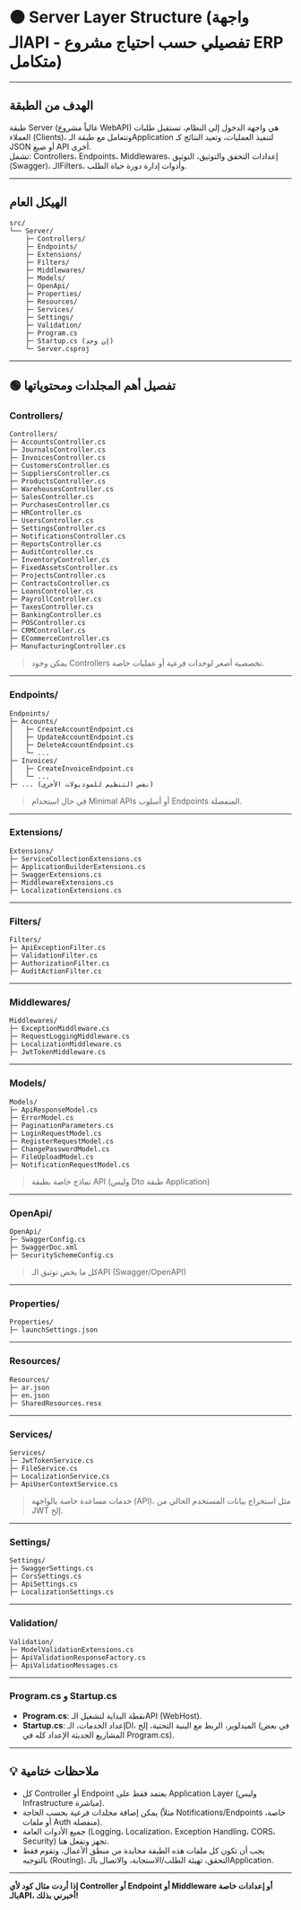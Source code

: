 # 🟠 Server Layer Structure (واجهة الـAPI - تفصيلي حسب احتياج مشروع ERP متكامل)

---

## الهدف من الطبقة  
طبقة Server (غالباً مشروع WebAPI) هي واجهة الدخول إلى النظام، تستقبل طلبات العملاء (Clients)، وتتعامل مع طبقة الـApplication لتنفيذ العمليات، وتعيد النتائج كـ JSON أو صيغ API أخرى.  
تشمل: Controllers، Endpoints، Middlewares، إعدادات التحقق والتوثيق، التوثيق (Swagger)، الـFilters، وأدوات إدارة دورة حياة الطلب.

---

## الهيكل العام  
```
src/
└── Server/
    ├─ Controllers/
    ├─ Endpoints/
    ├─ Extensions/
    ├─ Filters/
    ├─ Middlewares/
    ├─ Models/
    ├─ OpenApi/
    ├─ Properties/
    ├─ Resources/
    ├─ Services/
    ├─ Settings/
    ├─ Validation/
    ├─ Program.cs
    ├─ Startup.cs (إن وجد)
    └─ Server.csproj
```

---

## 🟢 تفصيل أهم المجلدات ومحتوياتها

### Controllers/
```
Controllers/
├─ AccountsController.cs
├─ JournalsController.cs
├─ InvoicesController.cs
├─ CustomersController.cs
├─ SuppliersController.cs
├─ ProductsController.cs
├─ WarehousesController.cs
├─ SalesController.cs
├─ PurchasesController.cs
├─ HRController.cs
├─ UsersController.cs
├─ SettingsController.cs
├─ NotificationsController.cs
├─ ReportsController.cs
├─ AuditController.cs
├─ InventoryController.cs
├─ FixedAssetsController.cs
├─ ProjectsController.cs
├─ ContractsController.cs
├─ LoansController.cs
├─ PayrollController.cs
├─ TaxesController.cs
├─ BankingController.cs
├─ POSController.cs
├─ CRMController.cs
├─ ECommerceController.cs
├─ ManufacturingController.cs
```
> يمكن وجود Controllers تخصصية أصغر لوحدات فرعية أو عمليات خاصة.

---

### Endpoints/
```
Endpoints/
├─ Accounts/
│   ├─ CreateAccountEndpoint.cs
│   ├─ UpdateAccountEndpoint.cs
│   ├─ DeleteAccountEndpoint.cs
│   └─ ...
├─ Invoices/
│   ├─ CreateInvoiceEndpoint.cs
│   └─ ...
├─ ... (نفس التنظيم للموديولات الأخرى)
```
> في حال استخدام Minimal APIs أو أسلوب Endpoints المنفصلة.

---

### Extensions/
```
Extensions/
├─ ServiceCollectionExtensions.cs
├─ ApplicationBuilderExtensions.cs
├─ SwaggerExtensions.cs
├─ MiddlewareExtensions.cs
├─ LocalizationExtensions.cs
```

---

### Filters/
```
Filters/
├─ ApiExceptionFilter.cs
├─ ValidationFilter.cs
├─ AuthorizationFilter.cs
├─ AuditActionFilter.cs
```

---

### Middlewares/
```
Middlewares/
├─ ExceptionMiddleware.cs
├─ RequestLoggingMiddleware.cs
├─ LocalizationMiddleware.cs
├─ JwtTokenMiddleware.cs
```

---

### Models/
```
Models/
├─ ApiResponseModel.cs
├─ ErrorModel.cs
├─ PaginationParameters.cs
├─ LoginRequestModel.cs
├─ RegisterRequestModel.cs
├─ ChangePasswordModel.cs
├─ FileUploadModel.cs
├─ NotificationRequestModel.cs
```
> نماذج خاصة بطبقة API (وليس Dto طبقة Application)

---

### OpenApi/
```
OpenApi/
├─ SwaggerConfig.cs
├─ SwaggerDoc.xml
├─ SecuritySchemeConfig.cs
```
> كل ما يخص توثيق الـAPI (Swagger/OpenAPI)

---

### Properties/
```
Properties/
├─ launchSettings.json
```

---

### Resources/
```
Resources/
├─ ar.json
├─ en.json
├─ SharedResources.resx
```

---

### Services/
```
Services/
├─ JwtTokenService.cs
├─ FileService.cs
├─ LocalizationService.cs
├─ ApiUserContextService.cs
```
> خدمات مساعدة خاصة بالواجهة (API)، مثل استخراج بيانات المستخدم الحالي من JWT إلخ.

---

### Settings/
```
Settings/
├─ SwaggerSettings.cs
├─ CorsSettings.cs
├─ ApiSettings.cs
├─ LocalizationSettings.cs
```

---

### Validation/
```
Validation/
├─ ModelValidationExtensions.cs
├─ ApiValidationResponseFactory.cs
├─ ApiValidationMessages.cs
```

---

### Program.cs و Startup.cs
- **Program.cs**: نقطة البداية لتشغيل الـAPI (WebHost).
- **Startup.cs**: إعداد الخدمات، الـDI، الميدلوير، الربط مع البنية التحتية، إلخ (في بعض المشاريع الحديثة الإعداد كله في Program.cs).

---

## 💡 ملاحظات ختامية  
- كل Controller أو Endpoint يعتمد فقط على Application Layer (وليس Infrastructure مباشرة).
- يمكن إضافة مجلدات فرعية بحسب الحاجة (مثلاً Notifications/Endpoints خاصة، أو ملفات Auth منفصلة).
- جميع الأدوات العامة (Logging، Localization، Exception Handling، CORS، Security) تجهز وتفعل هنا.
- يجب أن تكون كل ملفات هذه الطبقة محايدة من منطق الأعمال، وتقوم فقط بالتوجيه (Routing)، التحقق، تهيئة الطلب/الاستجابة، والاتصال بالـApplication.

---

**إذا أردت مثال كود لأي Controller أو Endpoint أو Middleware أو إعدادات خاصة بالـAPI، أخبرني بذلك!**